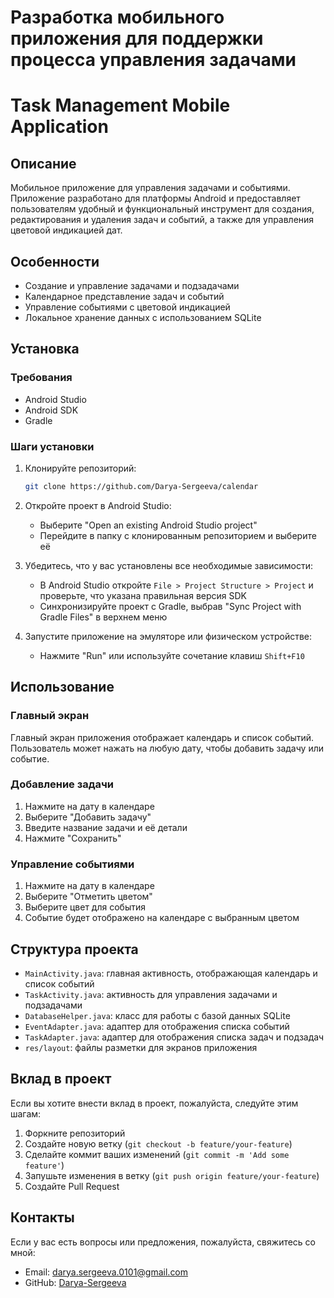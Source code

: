 # Разработка мобильного приложения для поддержки процесса управления задачами
# Task Management Mobile Application

## Описание

Мобильное приложение для управления задачами и событиями. Приложение разработано для платформы Android и предоставляет пользователям удобный и функциональный инструмент для создания, редактирования и удаления задач и событий, а также для управления цветовой индикацией дат.

## Особенности

- Создание и управление задачами и подзадачами
- Календарное представление задач и событий
- Управление событиями с цветовой индикацией
- Локальное хранение данных с использованием SQLite

## Установка

### Требования

- Android Studio
- Android SDK
- Gradle

### Шаги установки

1. Клонируйте репозиторий:
    ```sh
    git clone https://github.com/Darya-Sergeeva/calendar
    ```
2. Откройте проект в Android Studio:
    - Выберите "Open an existing Android Studio project"
    - Перейдите в папку с клонированным репозиторием и выберите её

3. Убедитесь, что у вас установлены все необходимые зависимости:
    - В Android Studio откройте `File > Project Structure > Project` и проверьте, что указана правильная версия SDK
    - Синхронизируйте проект с Gradle, выбрав "Sync Project with Gradle Files" в верхнем меню

4. Запустите приложение на эмуляторе или физическом устройстве:
    - Нажмите "Run" или используйте сочетание клавиш `Shift+F10`

## Использование

### Главный экран

Главный экран приложения отображает календарь и список событий. Пользователь может нажать на любую дату, чтобы добавить задачу или событие.

### Добавление задачи

1. Нажмите на дату в календаре
2. Выберите "Добавить задачу"
3. Введите название задачи и её детали
4. Нажмите "Сохранить"

### Управление событиями

1. Нажмите на дату в календаре
2. Выберите "Отметить цветом"
3. Выберите цвет для события
4. Событие будет отображено на календаре с выбранным цветом

## Структура проекта

- `MainActivity.java`: главная активность, отображающая календарь и список событий
- `TaskActivity.java`: активность для управления задачами и подзадачами
- `DatabaseHelper.java`: класс для работы с базой данных SQLite
- `EventAdapter.java`: адаптер для отображения списка событий
- `TaskAdapter.java`: адаптер для отображения списка задач и подзадач
- `res/layout`: файлы разметки для экранов приложения

## Вклад в проект

Если вы хотите внести вклад в проект, пожалуйста, следуйте этим шагам:

1. Форкните репозиторий
2. Создайте новую ветку (`git checkout -b feature/your-feature`)
3. Сделайте коммит ваших изменений (`git commit -m 'Add some feature'`)
4. Запушьте изменения в ветку (`git push origin feature/your-feature`)
5. Создайте Pull Request


## Контакты

Если у вас есть вопросы или предложения, пожалуйста, свяжитесь со мной:
- Email: darya.sergeeva.0101@gmail.com
- GitHub: [Darya-Sergeeva](https://github.com/Darya-Sergeeva)
